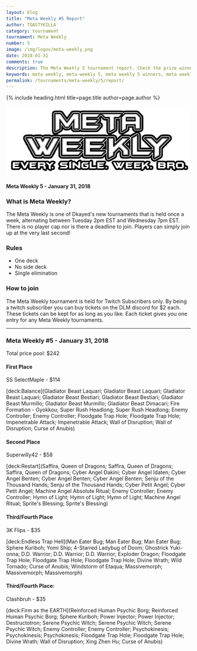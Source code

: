 ```yaml
---
layout: blog
title: "Meta Weekly #5 Report"
author: TOASTYKILLA
category: tournament
tournament: Meta Weekly
number: 5
image: /img/logos/meta-weekly.png
date: 2018-01-31
comments: true
description: The Meta Weekly 5 tournament report. Check the prize winners and their decks here.
keywords: meta weekly, meta-weekly 5, meta weekly 5 winners, meta weekly 5 decks, tournament
permalink: /tournaments/meta-weekly/5/report/
---
```


{% include heading.html title=page.title author=page.author %}

![](/img/logos/meta-weekly.png)

#### Meta Weekly 5 - January 31, 2018

### What is Meta Weekly?
The Meta Weekly is one of Dkayed's new tournaments that is held once a week, alternating between Tuesday 2pm EST and Wednesday 7pm EST. There is no player cap nor is there a deadline to join. Players can simply join up at the very last second!

### Rules
* One deck
* No side deck
* Single elimination

### How to join
The Meta Weekly tournament is held for Twitch Subscribers only. By being a twitch subscriber you can buy tickets on the DLM discord for $2 each. These tickets can be kept for as long as you like. Each ticket gives you one entry for any Meta Weekly tournaments.

----------

### Meta Weekly #5 - January 31, 2018
Total price pool: $242

#### First Place
SS SelectMaple - $114

[deck:Balance](Gladiator Beast Laquari; Gladiator Beast Laquari; Gladiator Beast Laquari; Gladiator Beast Bestiari; Gladiator Beast Bestiari; Gladiator Beast Murmillo; Gladiator Beast Murmillo; Gladiator Beast Dimacari; Fire Formation - Gyokkou; Super Rush Headlong; Super Rush Headlong; Enemy Controller; Enemy Controller; Floodgate Trap Hole; Floodgate Trap Hole; Impenetrable Attack; Impenetrable Attack; Wall of Disruption; Wall of Disruption; Curse of Anubis)

#### Second Place
Superwilly42 - $58

[deck:Restart](Saffira, Queen of Dragons; Saffira, Queen of Dragons; Saffira, Queen of Dragons; Cyber Angel Dakini; Cyber Angel Idaten; Cyber Angel Benten; Cyber Angel Benten; Cyber Angel Benten; Senju of the Thousand Hands; Senju of the Thousand Hands; Cyber Petit Angel; Cyber Petit Angel; Machine Angel Absolute Ritual; Enemy Controller; Enemy Controller; Hymn of Light; Hymn of Light; Hymn of Light; Machine Angel Ritual; Sprite's Blessing; Sprite's Blessing)

#### Third/Fourth Place
3K Flips - $35

[deck:Endless Trap Hell](Man Eater Bug; Man Eater Bug; Man Eater Bug; Sphere Kuriboh; Yomi Ship; 4-Starred Ladybug of Doom; Ghostrick Yuki-onna; D.D. Warrior; D.D. Warrior; D.D. Warrior; Exploder Dragon; Floodgate Trap Hole; Floodgate Trap Hole; Floodgate Trap Hole; Divine Wrath; Wild Tornado; Curse of Anubis; Windstorm of Etaqua; Massivemorph; Massivemorph; Massivemorph)

#### Third/Fourth Place:
Clashbruh - $35

[deck:Firm as the EARTH](Reinforced Human Psychic Borg; Reinforced Human Psychic Borg; Sphere Kuriboh; Power Injector; Power Injector; Destructotron; Serene Psychic Witch; Serene Psychic Witch; Serene Psychic Witch; Enemy Controller; Enemy Controller; Psychokinesis; Psychokinesis; Psychokinesis; Floodgate Trap Hole; Floodgate Trap Hole; Divine Wrath; Wall of Disruption; Xing Zhen Hu; Curse of Anubis)